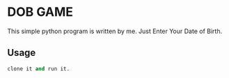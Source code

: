 # DOB GAME
This simple python program is written by me. Just Enter Your Date of Birth.


## Usage

```python
clone it and run it.
